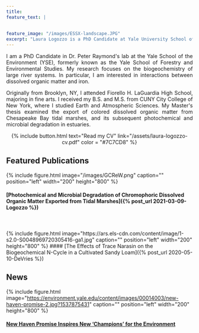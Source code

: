 ```yaml
---
title: 
feature_text: |
 
  
feature_image: "/images/ESSX-landscape.JPG"
excerpt: "Laura Logozzo is a PhD Candidate at Yale University School of the Environment"
---
```


<p align = "justify">
I am a PhD Candidate in Dr. Peter Raymond's lab at the Yale School of the Environment (YSE), formerly known as 
  the Yale School of Forestry and Environmental Studies. 
  My research focuses on the biogeochemistry of large river
  systems. In particular, I am interested in interactions between dissolved organic
  matter and iron.
</p>
<p align = "justify">
  Originally from Brooklyn, NY, I attended Fiorello H. LaGuardia High School, majoring in fine arts.
  I received my B.S. and M.S. from CUNY City College of New York, where I studied Earth 
  and Atmospheric Sciences. My Master's thesis examined the export of colored dissolved 
  organic matter from Chesapeake Bay tidal marshes, and its subsequent photochemical and microbial degradation in estuaries.
</p>

<p align = "center"> {% include button.html text="Read my CV" link="/assets/laura-logozzo-cv.pdf" color = "#7C7CD8" %} </p>

## Featured Publications

{% include figure.html image="/images/GCReW.png" caption="" position="left" width="200" height="800" %}
#### [Photochemical and Microbial Degradation of Chromophoric Dissolved Organic Matter Exported from Tidal Marshes]({% post_url 2021-03-09-Logozzo %})
<br>
<br>
{% include figure.html image="https://ars.els-cdn.com/content/image/1-s2.0-S0048969720305416-ga1.jpg" caption="" position="left" width="200" height="800" %}
#### [The Effects of Trace Narasin on the Biogeochemical N-Cycle in a Cultivated Sandy Loam]({% post_url 2020-05-10-DeVries %})
<br>

## News

{% include figure.html image="https://environment.yale.edu/content/images/00014003/new-haven-promise-2.jpg?1537875431" caption="" position="left" width="200" height="800" %}
#### <a href = "https://environment.yale.edu/news/article/new-haven-promise-introduces-students-to-environmental-studies/" target="_blank"> New Haven Promise Inspires New ‘Champions’ for the Environment</a>